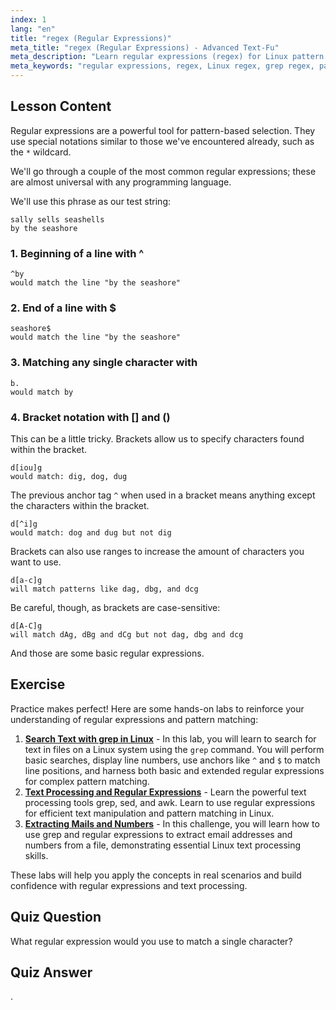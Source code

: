 ```yaml
---
index: 1
lang: "en"
title: "regex (Regular Expressions)"
meta_title: "regex (Regular Expressions) - Advanced Text-Fu"
meta_description: "Learn regular expressions (regex) for Linux pattern matching. Understand regex syntax like ^, $, ., and [] for text manipulation. Improve your grep skills!"
meta_keywords: "regular expressions, regex, Linux regex, grep regex, pattern matching, regex tutorial, Linux commands, beginner"
---
```


## Lesson Content

Regular expressions are a powerful tool for pattern-based selection. They use special notations similar to those we've encountered already, such as the `*` wildcard.

We'll go through a couple of the most common regular expressions; these are almost universal with any programming language.

We'll use this phrase as our test string:

```plaintext
sally sells seashells
by the seashore
```

### 1. Beginning of a line with ^

```plaintext
^by
would match the line "by the seashore"
```

### 2. End of a line with $

```plaintext
seashore$
would match the line "by the seashore"
```

### 3. Matching any single character with

```plaintext
b.
would match by
```

### 4. Bracket notation with [] and ()

This can be a little tricky. Brackets allow us to specify characters found within the bracket.

```plaintext
d[iou]g
would match: dig, dog, dug
```

The previous anchor tag `^` when used in a bracket means anything except the characters within the bracket.

```plaintext
d[^i]g
would match: dog and dug but not dig
```

Brackets can also use ranges to increase the amount of characters you want to use.

```plaintext
d[a-c]g
will match patterns like dag, dbg, and dcg
```

Be careful, though, as brackets are case-sensitive:

```plaintext
d[A-C]g
will match dAg, dBg and dCg but not dag, dbg and dcg
```

And those are some basic regular expressions.

## Exercise

Practice makes perfect! Here are some hands-on labs to reinforce your understanding of regular expressions and pattern matching:

1. **[Search Text with grep in Linux](https://labex.io/labs/comptia-search-text-with-grep-in-linux-590841)** - In this lab, you will learn to search for text in files on a Linux system using the `grep` command. You will perform basic searches, display line numbers, use anchors like `^` and `$` to match line positions, and harness both basic and extended regular expressions for complex pattern matching.
2. **[Text Processing and Regular Expressions](https://labex.io/labs/linux-text-processing-and-regular-expressions-18003)** - Learn the powerful text processing tools grep, sed, and awk. Learn to use regular expressions for efficient text manipulation and pattern matching in Linux.
3. **[Extracting Mails and Numbers](https://labex.io/labs/linux-extracting-mails-and-numbers-17991)** - In this challenge, you will learn how to use grep and regular expressions to extract email addresses and numbers from a file, demonstrating essential Linux text processing skills.

These labs will help you apply the concepts in real scenarios and build confidence with regular expressions and text processing.

## Quiz Question

What regular expression would you use to match a single character?

## Quiz Answer

.
